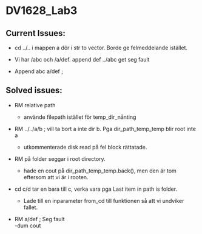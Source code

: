 # DV1628_Lab3

## Current Issues:

* cd ../.. i mappen a dör i str to vector. Borde ge felmeddelande istället.

* Vi har /abc och /a/def. append def ../abc get seg fault



* Append abc a/def ;

## Solved issues:
* RM relative path
    - använde filepath istället för temp_dir_nånting
* RM ../../a/b ; vill ta bort a inte dir b. Pga dir_path_temp_temp blir root inte a 
    - utkommenterade disk read på fel block rättatade.
* RM på folder seggar i root directory.
    - hade en cout på dir_path_temp_temp.back(), men den är tom eftersom att vi är i rooten.
* cd c/d tar en bara till c, verka vara pga Last item in path is folder.
    - Lade till en inparameter from_cd till funktionen så att vi undviker fallet.

* RM a/def ; Seg fault  
    -dum cout